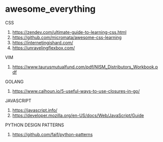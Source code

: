 # awesome_everything

CSS
1. https://zendev.com/ultimate-guide-to-learning-css.html
2. https://github.com/micromata/awesome-css-learning
3. https://internetingishard.com/
4. https://unravelingflexbox.com/

VIM
1. https://www.taurusmutualfund.com/pdf/NISM_Distributors_Workbook.pdf

GOLANG
1. https://www.calhoun.io/5-useful-ways-to-use-closures-in-go/

JAVASCRIPT
1. https://javascript.info/
2. https://developer.mozilla.org/en-US/docs/Web/JavaScript/Guide

PYTHON DESIGN PATTERNS
1. https://github.com/faif/python-patterns
